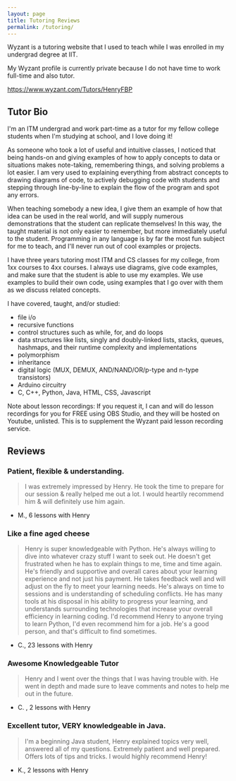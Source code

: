 ```yaml
---
layout: page
title: Tutoring Reviews
permalink: /tutoring/
---
```


Wyzant is a tutoring website that I used to teach while I was enrolled in my undergrad degree at IIT.

My Wyzant profile is currently private because I do not have time to work full-time and also tutor.

<https://www.wyzant.com/Tutors/HenryFBP>

## Tutor Bio

I'm an ITM undergrad and work part-time as a tutor for my fellow college students when I'm studying at school, and I love doing it!

As someone who took a lot of useful and intuitive classes, I noticed that being hands-on and giving examples of how to apply concepts to data or situations makes note-taking, remembering things, and solving problems a lot easier. I am very used to explaining everything from abstract concepts to drawing diagrams of code, to actively debugging code with students and stepping through line-by-line to explain the flow of the program and spot any errors.

When teaching somebody a new idea, I give them an example of how that idea can be used in the real world, and will supply numerous demonstrations that the student can replicate themselves! In this way, the taught material is not only easier to remember, but more immediately useful to the student. Programming in any language is by far the most fun subject for me to teach, and I'll never run out of cool examples or projects.

I have three years tutoring most ITM and CS classes for my college, from 1xx courses to 4xx courses. I always use diagrams, give code examples, and make sure that the student is able to use my examples. We use examples to build their own code, using examples that I go over with them as we discuss related concepts.

I have covered, taught, and/or studied:
- file i/o
- recursive functions
- control structures such as while, for, and do loops
- data structures like lists, singly and doubly-linked lists, stacks, queues, hashmaps, and their runtime complexity and implementations
- polymorphism
- inheritance
- digital logic (MUX, DEMUX, AND/NAND/OR/p-type and n-type transistors)
- Arduino circuitry
- C, C++, Python, Java, HTML, CSS, Javascript

Note about lesson recordings: If you request it, I can and will do lesson recordings for you for FREE using OBS Studio, and they will be hosted on Youtube, unlisted. This is to supplement the Wyzant paid lesson recording service.


## Reviews

### Patient, flexible & understanding.
>   I was extremely impressed by Henry. He took the time to prepare for our session & really helped me out a lot. I would heartily recommend him & will definitely use him again.

-   M., 6 lessons with Henry

### Like a fine aged cheese
>   Henry is super knowledgeable with Python. He's always willing to dive into whatever crazy stuff I want to seek out. He doesn't get frustrated when he has to explain things to me, time and time again. He's friendly and supportive and overall cares about your learning experience and not just his payment. He takes feedback well and will adjust on the fly to meet your learning needs. He's always on time to sessions and is understanding of scheduling conflicts. He has many tools at his disposal in his ability to progress your learning, and understands surrounding technologies that increase your overall efficiency in learning coding. I'd recommend Henry to anyone trying to learn Python, I'd even recommend him for a job. He's a good person, and that's difficult to find sometimes.

-   C., 23 lessons with Henry

### Awesome Knowledgeable Tutor
>   Henry and I went over the things that I was having trouble with. He went in depth and made sure to leave comments and notes to help me out in the future.

-   C. , 2 lessons with Henry


### Excellent tutor, VERY knowledgeable in Java.
>   I'm a beginning Java student, Henry explained topics very well, answered all of my questions. Extremely patient and well prepared. Offers lots of tips and tricks. I would highly recommend Henry!

-   K., 2 lessons with Henry
